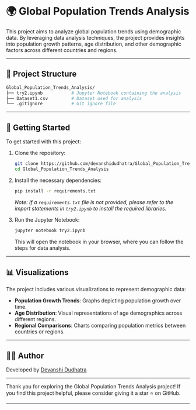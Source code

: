 # 🌍 Global Population Trends Analysis

This project aims to analyze global population trends using demographic data. By leveraging data analysis techniques, the project provides insights into population growth patterns, age distribution, and other demographic factors across different countries and regions.

---

## 📂 Project Structure

```bash
Global_Population_Trends_Analysis/
├── try2.ipynb           # Jupyter Notebook containing the analysis
├── Dataset1.csv         # Dataset used for analysis
└── .gitignore           # Git ignore file
```

---

## 🧪 Getting Started

To get started with this project:

1. Clone the repository:

   ```bash
   git clone https://github.com/devanshidudhatra/Global_Population_Trends_Analysis.git
   cd Global_Population_Trends_Analysis
   ```

2. Install the necessary dependencies:

   ```bash
   pip install -r requirements.txt
   ```

   *Note: If a `requirements.txt` file is not provided, please refer to the import statements in `try2.ipynb` to install the required libraries.*

3. Run the Jupyter Notebook:

   ```bash
   jupyter notebook try2.ipynb
   ```

   This will open the notebook in your browser, where you can follow the steps for data analysis.

---

## 📊 Visualizations

The project includes various visualizations to represent demographic data:

- **Population Growth Trends**: Graphs depicting population growth over time.
- **Age Distribution**: Visual representations of age demographics across different regions.
- **Regional Comparisons**: Charts comparing population metrics between countries or regions.

---

## 🙋‍♀️ Author

Developed by [Devanshi Dudhatra](https://github.com/devanshidudhatra)

---

Thank you for exploring the Global Population Trends Analysis project! If you find this project helpful, please consider giving it a star ⭐ on GitHub.

--- 
